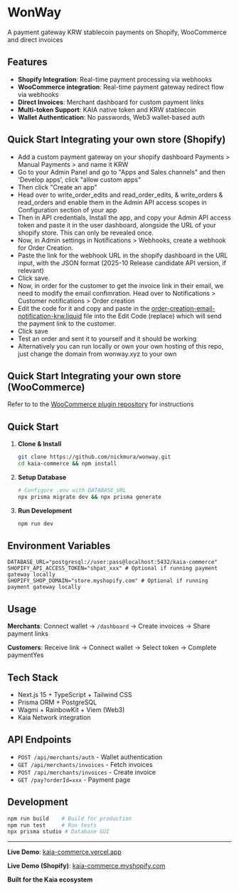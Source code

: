 # WonWay 

A payment gateway KRW stablecoin payments on Shopify, WooCommerce and direct invoices

## Features

- **Shopify Integration**: Real-time payment processing via webhooks
- **WooCommerce integration**: Real-time payment gateway redirect flow via webhooks
- **Direct Invoices**: Merchant dashboard for custom payment links  
- **Multi-token Support**: KAIA native token and KRW stablecoin
- **Wallet Authentication**: No passwords, Web3 wallet-based auth


## Quick Start Integrating your own store (Shopify)

- Add a custom payment gateway on your shopify dashboard Payments > Manual Payments > and name it KRW
- Go to your Admin Panel and go to "Apps and Sales channels" and then 'Develop apps', click "allow custom apps"
- Then click "Create an app"
- Head over to write_order_edits and read_order_edits, & write_orders & read_orders and enable them in the Admin API access scopes in Configuration section of your app
- Then in API credentials, Install the app, and copy your Admin API access token and paste it in the user dashboard, alongside the URL of your shopify store. This can only be revealed once.
- Now, in Admin settings in Notifications > Webhooks, create a webhook for Order Creation.
- Paste the link for the webhook URL in the shopify dashboard in the URL input, with the JSON format (2025-10 Release candidate API version, if relevant)
- Click save.
- Now, in order for the customer to get the invoice link in their email, we need to modify the email confimration. Head over to Notifications > Customer notifications > Order creation
- Edit the code for it and copy and paste in the [order-creation-email-notification-krw.liquid](https://github.com/wongateway/wongateway/blob/main/src/lib/order-creation-email-notification-krw.liquid) file into the Edit Code (replace) which will send the payment link to the customer.
- Click save
- Test an order and sent it to yourself and it should be working 
- Alternatively you can run locally or own your own hosting of this repo, just change the domain from wonway.xyz to your own


## Quick Start Integrating your own store (WooCommerce)

Refer to to the [WooCommerce plugin repository](https://kaia-commerce.vercel.app) for instructions

## Quick Start

1. **Clone & Install**
   ```bash
   git clone https://github.com/nickmura/wonway.git
   cd kaia-commerce && npm install
   ```

2. **Setup Database**
   ```bash
   # Configure .env with DATABASE_URL
   npx prisma migrate dev && npx prisma generate
   ```

3. **Run Development**
   ```bash
   npm run dev
   ```

## Environment Variables

```env
DATABASE_URL="postgresql://user:pass@localhost:5432/kaia-commerce"
SHOPIFY_API_ACCESS_TOKEN="shpat_xxx" # Optional if running payment gateway locally
SHOPIFY_SHOP_DOMAIN="store.myshopify.com" # Optional if running payment gateway locally
```

## Usage

**Merchants**: Connect wallet → `/dashboard` → Create invoices → Share payment links

**Customers**: Receive link → Connect wallet → Select token → Complete paymentYes

## Tech Stack

- Next.js 15 + TypeScript + Tailwind CSS
- Prisma ORM + PostgreSQL  
- Wagmi + RainbowKit + Viem (Web3)
- Kaia Network integration

## API Endpoints

- `POST /api/merchants/auth` - Wallet authentication
- `GET /api/merchants/invoices` - Fetch invoices
- `POST /api/merchants/invoices` - Create invoice
- `GET /pay?orderId=xxx` - Payment page

## Development

```bash
npm run build    # Build for production
npm run test     # Run tests
npx prisma studio # Database GUI
```

---

**Live Demo**: [kaia-commerce.vercel.app](https://kaia-commerce.vercel.app)

**Live Demo (Shopify)**: [kaia-commerce.myshopify.com](https://kaia-commerce.myshopify.com)




**Built for the Kaia ecosystem**
